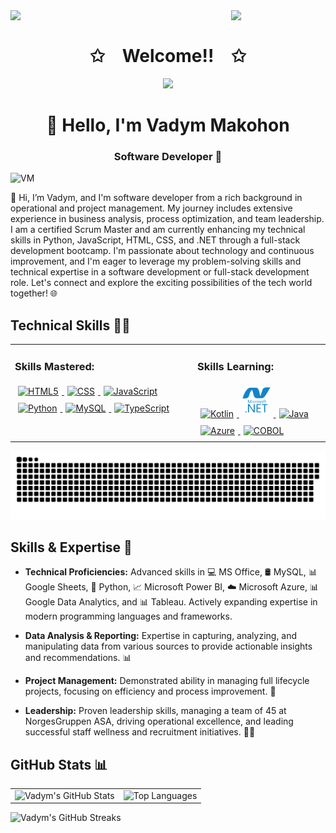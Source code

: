 <div>
<img align="left" src="https://user-images.githubusercontent.com/65187002/144930161-2f783401-8d27-4fdf-a2f7-cc0ba32f1f1f.gif" width="30%" style="display:inline;"><img align="right" src="https://user-images.githubusercontent.com/65187002/144930161-2f783401-8d27-4fdf-a2f7-cc0ba32f1f1f.gif" width="30%" style="display:inline;">
<br>
<p align="center">
    <h1 align="center">✩&emsp;Welcome!!&emsp;✩</h1>
</p>
<p align="center">
    <img src="https://readme-typing-svg.herokuapp.com/?lines=Hi!++this+is+Vadym;Welcome+to+my+profile!;If+you+are+sparked+sth;from+my+repo;plz+give+me+star!!!&font=Fira%20Code&color=%23D62F79&center=true&width=280&height=50">
</p>
<h1 align="center">👋 Hello, I'm Vadym Makohon</h1>
<h3 align="center"> Software Developer 🚀</h3>

![VM](https://github.com/VadymMakohon/VadymMakohon/assets/138728243/e197652c-cb9a-42b4-b865-018e849673e6)

🚀 Hi, I’m Vadym, and I'm software developer from a rich background in operational and project management. My journey includes extensive experience in business analysis, process optimization, and team leadership. I am a certified Scrum Master and am currently enhancing my technical skills in Python, JavaScript, HTML, CSS, and .NET through a full-stack development bootcamp. I'm passionate about technology and continuous improvement, and I'm eager to leverage my problem-solving skills and technical expertise in a software development or full-stack development role. Let's connect and explore the exciting possibilities of the tech world together! 🌐

## Technical Skills 👩‍💻 

<table>
  <tr>
    <td valign="top">
      <h3>Skills Mastered:</h3>
      <div>
        <a href="https://www.svgrepo.com/show/452228/html-5.svg" target="_blank" rel="noreferrer">
          <img src="https://www.svgrepo.com/show/452228/html-5.svg" alt="HTML5" width="45" height="45" style="margin: 5px;"/>
        </a>
        <a href="https://www.w3schools.com/css/" target="_blank" rel="noreferrer">
          <img src="https://www.svgrepo.com/show/452185/css-3.svg" alt="CSS" width="45" height="45" style="margin: 5px;"/>
        </a>
        <a href="https://www.w3schools.com/js/" target="_blank" rel="noreferrer">
          <img src="https://seeklogo.com/images/J/javascript-logo-8892AEFCAC-seeklogo.com.png" alt="JavaScript" width="45" height="45" style="margin: 5px;"/>
        </a>
        <a href="https://www.python.org/" target="_blank" rel="noreferrer">
          <img src="https://www.svgrepo.com/show/452091/python.svg" alt="Python" width="45" height="45" style="margin: 5px;"/>
        </a>
        <a href="https://www.mysql.com/" target="_blank" rel="noreferrer">
          <img src="https://www.svgrepo.com/show/439233/mysql.svg" alt="MySQL" width="45" height="45" style="margin: 5px;"/>
        </a>
        <a href="https://www.typescriptlang.org/" target="_blank" rel="noreferrer">
          <img src="https://upload.wikimedia.org/wikipedia/commons/4/4c/Typescript_logo_2020.svg" alt="TypeScript" width="45" height="45" style="margin: 5px;"/>
        </a>
      </div>
    </td>
    <td valign="top">
      <h3>Skills Learning:</h3>
      <div>
        <a href="https://kotlinlang.org/" target="_blank" rel="noreferrer">
          <img src="https://www.victoryinfotech.com/wp-content/uploads/2021/09/Untitled-design-30.png" alt="Kotlin" width="45" height="45" style="margin: 5px;"/>
        </a>
        <a href="https://dotnet.microsoft.com/en-us/languages" target="_blank" rel="noreferrer">
          <img src="https://raw.githubusercontent.com/devicons/devicon/master/icons/dot-net/dot-net-plain-wordmark.svg" alt="DotNet" width="45" height="45" style="margin: 5px;"/>
        </a>
        <a href="https://www.java.com/" target="_blank" rel="noreferrer">
          <img src="https://www.sommelierdecafe.com/wp-content/uploads/2009/06/java-logo1-1.png" alt="Java" width="45" height="45" style="margin: 5px;"/>
        </a>
        <a href="https://azure.microsoft.com/en-in" target="_blank" rel="noreferrer">
          <img src="https://www.svgrepo.com/show/331732/microsoft-azure.svg" alt="Azure" width="45" height="45" style="margin: 5px;"/>
        </a>
        <a href="https://www.ibm.com/topics/what-is-cobol" target="_blank" rel="noreferrer">
    <img src="https://techchannel.com/wp-content/uploads/hero-images/4F8CD805-A271-4694-BDF5-E1698F98E839.jpg" alt="COBOL" width="45" height="45" style="margin: 5px;"/>
  </a>
      </div>
    </td>
  </tr>
</table>


<p align="center">
 <img width="1000" src="assets/github-snake.svg" alt="snake"/>
</p>

## Skills & Expertise 🔧

- **Technical Proficiencies:** Advanced skills in 💻 MS Office, 🛢️ MySQL, 📊 Google Sheets, 🐍 Python, 📈 Microsoft Power BI, ☁️ Microsoft Azure, 📊 Google Data Analytics, and 📊 Tableau. Actively expanding expertise in modern programming languages and frameworks.

- **Data Analysis & Reporting:** Expertise in capturing, analyzing, and manipulating data from various sources to provide actionable insights and recommendations. 📊

- **Project Management:** Demonstrated ability in managing full lifecycle projects, focusing on efficiency and process improvement. 🔄

- **Leadership:** Proven leadership skills, managing a team of 45 at NorgesGruppen ASA, driving operational excellence, and leading successful staff wellness and recruitment initiatives. 🏢💼

## GitHub Stats 📊

<table>
  <tr>
    <td>
      <img src="https://github-readme-stats.vercel.app/api?username=VadymMakohon&show_icons=true&hide=prs&count_private=true&theme=radical" alt="Vadym's GitHub Stats" />
    </td>
    <td>
      <img src="https://github-readme-stats.vercel.app/api/top-langs/?username=VadymMakohon&layout=compact&theme=radical" alt="Top Languages" />
    </td>
  </tr>
</table>

<p align="left">
  <img width="800" height="220" src="https://streak-stats.demolab.com?user=VadymMakohon&theme=highcontrast&hide_border=true&border_radius=5&card_width=800" alt="Vadym's GitHub Streaks">
</p>


